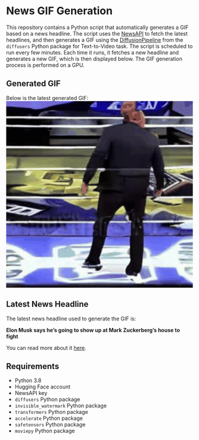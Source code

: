 # News GIF Generation
This repository contains a Python script that automatically generates a GIF based on a news headline. The script uses the [NewsAPI](https://newsapi.org/) to fetch the latest headlines, and then generates a GIF using the [DiffusionPipeline](https://github.com/huggingface/diffusers) from the `diffusers` Python package for Text-to-Video task.
The script is scheduled to run every few minutes. Each time it runs, it fetches a new headline and generates a new GIF, which is then displayed below. The GIF generation process is performed on a GPU.

## Generated GIF
Below is the latest generated GIF:
![Generated GIF](output.gif?raw=true&v=1692140760)

## Latest News Headline
The latest news headline used to generate the GIF is:

**Elon Musk says he’s going to show up at Mark Zuckerberg’s house to fight**

You can read more about it [here](https://www.theverge.com/2023/8/14/23831915/the-musk-versus-zuckerberg-beef-has-reached-a-new-level-of-absurdity).

## Requirements
- Python 3.8
- Hugging Face account
- NewsAPI key
- `diffusers` Python package
- `invisible_watermark` Python package
- `transformers` Python package
- `accelerate` Python package
- `safetensors` Python package
- `moviepy` Python package
